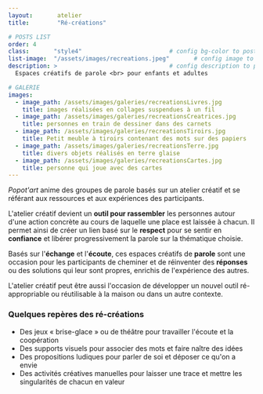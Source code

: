 ```yaml
---
layout:       atelier
title:        "Ré-créations"

# POSTS LIST
order: 4
class:       "style4"                         # config bg-color to post list card (1..6)
list-image:  "/assets/images/recreations.jpeg"       # config image to post list card (1..6)
description: >                                # config description to post list card
  Espaces créatifs de parole <br> pour enfants et adultes

# GALERIE
images:
  - image_path: /assets/images/galeries/recreationsLivres.jpg
    title: images réalisées en collages suspendues à un fil
  - image_path: /assets/images/galeries/recreationsCreatrices.jpg
    title: personnes en train de dessiner dans des carnets
  - image_path: /assets/images/galeries/recreationsTiroirs.jpg
    title: Petit meuble à tiroirs contenant des mots sur des papiers
  - image_path: /assets/images/galeries/recreationsTerre.jpg
    title: divers objets réalisés en terre glaise
  - image_path: /assets/images/galeries/recreationsCartes.jpg
    title: personne qui joue avec des cartes 
---
```

*Popot'art* anime des groupes de parole basés sur un atelier créatif et se référant aux
ressources et aux expériences des participants.

L'atelier créatif devient un **outil pour rassembler** les personnes autour d'une action concrète au cours de laquelle une place est laissée à chacun. Il permet ainsi de créer un lien basé sur le **respect** pour se sentir en **confiance** et libérer progressivement la parole sur la thématique choisie.

Basés sur l'**échange** et l'**écoute**, ces espaces créatifs de **parole** sont une occasion pour les participants de cheminer et de réinventer des **réponses** ou des solutions qui leur sont propres, enrichis de l'expérience des autres.

L'atelier créatif peut être aussi l'occasion de développer un nouvel outil ré-appropriable ou réutilisable à la maison ou dans un autre contexte.

<div class="ateliers_exemples">
  <h3>Quelques repères des ré-créations</h3>
  <ul>
    <li>Des jeux « brise-glace » ou de théâtre pour travailler l'écoute et la coopération</li>
    <li>Des supports visuels pour associer des mots et faire naître des idées</li>
    <li>Des propositions ludiques pour parler de soi et déposer ce qu'on a envie</li>
    <li>Des activités créatives manuelles pour laisser une trace et mettre les singularités de chacun en valeur</li>
  </ul>
</div>
